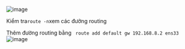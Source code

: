![image](https://github.com/sulsur/HocTap/assets/93130840/b294f414-a69f-4422-b354-accffac7f98d)

Kiểm tra``` route -n ```xem các đưởng routing

Thêm đường routing bằng ``` route add default gw 192.168.8.2 ens33```
![image](https://github.com/sulsur/HocTap/assets/93130840/b9918a80-8f85-4911-949d-73e5c17036ae)

